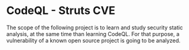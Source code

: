 # CodeQL - Struts CVE 
The scope of the following project is to learn and study security static analysis, at the same time than learning CodeQL. For that purpose, a vulnerability of a known open source project is going to be analyzed.
